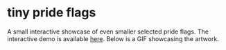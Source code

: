 # tiny pride flags
A small interactive showcase of even smaller selected pride flags. The interactive demo is available [here](tadeasjun.com/assets/demos/pride-flags.html). Below is a GIF showcasing the artwork.

